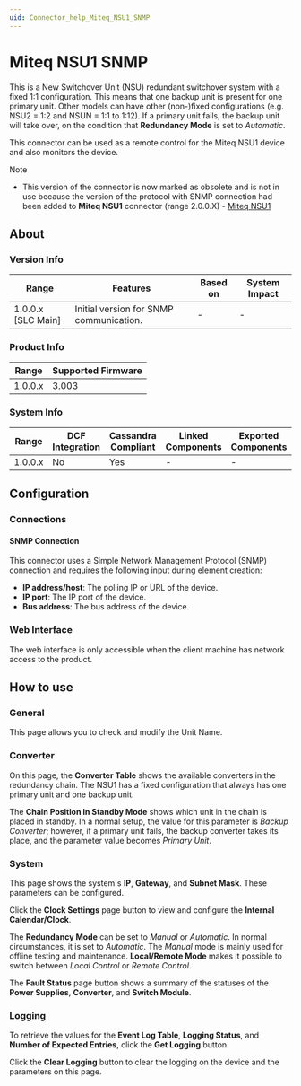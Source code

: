 ```yaml
---
uid: Connector_help_Miteq_NSU1_SNMP
---
```


# Miteq NSU1 SNMP

This is a New Switchover Unit (NSU) redundant switchover system with a fixed 1:1 configuration. This means that one backup unit is present for one primary unit. Other models can have other (non-)fixed configurations (e.g. NSU2 = 1:2 and NSUN = 1:1 to 1:12). If a primary unit fails, the backup unit will take over, on the condition that **Redundancy Mode** is set to *Automatic*.

This connector can be used as a remote control for the Miteq NSU1 device and also monitors the device.

> [!NOTE]
>
> - This version of the connector is now marked as obsolete and is not in use because the version of the protocol with SNMP connection had been added to **Miteq NSU1** connector (range 2.0.0.X) - [Miteq NSU1](https://docs.dataminer.services/connector/doc/Miteq_NSU1.html)
> 


## About

### Version Info

| Range              | Features                                | Based on | System Impact |
|--------------------|-----------------------------------------|----------|---------------|
| 1.0.0.x [SLC Main] | Initial version for SNMP communication. | -        | -             |

### Product Info

| Range   | Supported Firmware |
|---------|--------------------|
| 1.0.0.x | 3.003              |

### System Info

| Range   | DCF Integration | Cassandra Compliant | Linked Components | Exported Components |
|---------|-----------------|---------------------|-------------------|---------------------|
| 1.0.0.x | No              | Yes                 | -                 | -                   |

## Configuration

### Connections

#### SNMP Connection

This connector uses a Simple Network Management Protocol (SNMP) connection and requires the following input during element creation:

- **IP address/host**: The polling IP or URL of the device.
- **IP port**: The IP port of the device.
- **Bus address**: The bus address of the device.

### Web Interface

The web interface is only accessible when the client machine has network access to the product.

## How to use

### General

This page allows you to check and modify the Unit Name.

### Converter

On this page, the **Converter Table** shows the available converters in the redundancy chain. The NSU1 has a fixed configuration that always has one primary unit and one backup unit.

The **Chain Position in Standby Mode** shows which unit in the chain is placed in standby. In a normal setup, the value for this parameter is *Backup Converter*; however, if a primary unit fails, the backup converter takes its place, and the parameter value becomes *Primary Unit*.

### System

This page shows the system's **IP**, **Gateway**, and **Subnet Mask**. These parameters can be configured.

Click the **Clock Settings** page button to view and configure the **Internal Calendar/Clock**.

The **Redundancy Mode** can be set to *Manual* or *Automatic*. In normal circumstances, it is set to *Automatic*. The *Manual* mode is mainly used for offline testing and maintenance. **Local/Remote Mode** makes it possible to switch between *Local Control* or *Remote Control*.

The **Fault Status** page button shows a summary of the statuses of the **Power Supplies**, **Converter**, and **Switch Module**.

### Logging

To retrieve the values for the **Event Log Table**, **Logging Status**, and **Number of Expected Entries**, click the **Get Logging** button.

Click the **Clear Logging** button to clear the logging on the device and the parameters on this page.
